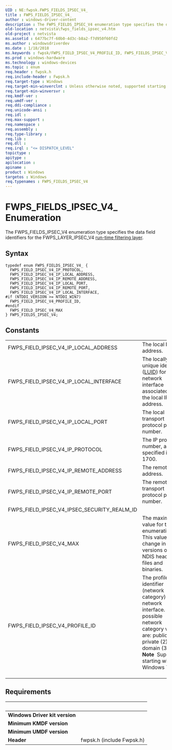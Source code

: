 ```yaml
---
UID : NE:fwpsk.FWPS_FIELDS_IPSEC_V4_
title : FWPS_FIELDS_IPSEC_V4_
author : windows-driver-content
description : The FWPS_FIELDS_IPSEC_V4 enumeration type specifies the data field identifiers for the FWPS_LAYER_IPSEC_V4 run-time filtering layer.
old-location : netvista\fwps_fields_ipsec_v4.htm
old-project : netvista
ms.assetid : 6477bc7f-60b0-4d3c-b8a2-f7d950f60fd2
ms.author : windowsdriverdev
ms.date : 1/18/2018
ms.keywords : fwpsk/FWPS_FIELD_IPSEC_V4_PROFILE_ID, FWPS_FIELDS_IPSEC_V4, FWPS_FIELD_IPSEC_V4_IP_LOCAL_ADDRESS, fwpsk/FWPS_FIELD_IPSEC_V4_IP_LOCAL_INTERFACE, FWPS_FIELD_IPSEC_V4_IP_LOCAL_INTERFACE, fwpsk/FWPS_FIELD_IPSEC_V4_IP_REMOTE_ADDRESS, FWPS_FIELD_IPSEC_V4_IP_REMOTE_PORT, FWPS_FIELD_IPSEC_V4_IP_PROTOCOL, FWPS_FIELDS_IPSEC_V4_, FWPS_FIELD_IPSEC_V4_PROFILE_ID, FWPS_FIELDS_IPSEC_V4 enumeration [Network Drivers Starting with Windows Vista], wfp_ref_5_const_3_data_fields_bb6410d7-ae15-417b-be31-80e11bcf612c.xml, FWPS_FIELD_IPSEC_V4_IP_LOCAL_PORT, netvista.fwps_fields_ipsec_v4, fwpsk/FWPS_FIELD_IPSEC_V4_IP_LOCAL_ADDRESS, FWPS_FIELD_IPSEC_V4_IP_REMOTE_ADDRESS, fwpsk/FWPS_FIELD_IPSEC_V4_IP_LOCAL_PORT, fwpsk/FWPS_FIELDS_IPSEC_V4, fwpsk/FWPS_FIELD_IPSEC_V4_IP_PROTOCOL, fwpsk/FWPS_FIELD_IPSEC_V4_IP_REMOTE_PORT, FWPS_FIELD_IPSEC_V4_MAX, fwpsk/FWPS_FIELD_IPSEC_V4_MAX
ms.prod : windows-hardware
ms.technology : windows-devices
ms.topic : enum
req.header : fwpsk.h
req.include-header : Fwpsk.h
req.target-type : Windows
req.target-min-winverclnt : Unless otherwise noted, supported starting with Windows Vista.
req.target-min-winversvr : 
req.kmdf-ver : 
req.umdf-ver : 
req.ddi-compliance : 
req.unicode-ansi : 
req.idl : 
req.max-support : 
req.namespace : 
req.assembly : 
req.type-library : 
req.lib : 
req.dll : 
req.irql : "<= DISPATCH_LEVEL"
topictype : 
apitype : 
apilocation : 
apiname : 
product : Windows
targetos : Windows
req.typenames : FWPS_FIELDS_IPSEC_V4
---
```


# FWPS_FIELDS_IPSEC_V4_ Enumeration
The FWPS_FIELDS_IPSEC_V4 enumeration type specifies the data field identifiers for the
  FWPS_LAYER_IPSEC_V4 
  <a href="https://msdn.microsoft.com/en-us/library/windows/desktop/aa366492">run-time filtering layer</a>.

## Syntax
````
typedef enum FWPS_FIELDS_IPSEC_V4_ { 
  FWPS_FIELD_IPSEC_V4_IP_PROTOCOL,
  FWPS_FIELD_IPSEC_V4_IP_LOCAL_ADDRESS,
  FWPS_FIELD_IPSEC_V4_IP_REMOTE_ADDRESS,
  FWPS_FIELD_IPSEC_V4_IP_LOCAL_PORT,
  FWPS_FIELD_IPSEC_V4_IP_REMOTE_PORT,
  FWPS_FIELD_IPSEC_V4_IP_LOCAL_INTERFACE,
#if (NTDDI_VERSION >= NTDDI_WIN7)
  FWPS_FIELD_IPSEC_V4_PROFILE_ID,
#endif 
  FWPS_FIELD_IPSEC_V4_MAX
} FWPS_FIELDS_IPSEC_V4;
````

## Constants

<table>

<tr>
<td>FWPS_FIELD_IPSEC_V4_IP_LOCAL_ADDRESS</td>
<td>The local IP address.</td>
</tr>

<tr>
<td>FWPS_FIELD_IPSEC_V4_IP_LOCAL_INTERFACE</td>
<td>The locally unique identifier (<a href="..\igpupvdev\ns-igpupvdev-_luid.md">LUID</a>) for the network interface associated with the
     local IP address.</td>
</tr>

<tr>
<td>FWPS_FIELD_IPSEC_V4_IP_LOCAL_PORT</td>
<td>The local transport protocol port number.</td>
</tr>

<tr>
<td>FWPS_FIELD_IPSEC_V4_IP_PROTOCOL</td>
<td>The IP protocol number, as specified in RFC 1700.</td>
</tr>

<tr>
<td>FWPS_FIELD_IPSEC_V4_IP_REMOTE_ADDRESS</td>
<td>The remote IP address.</td>
</tr>

<tr>
<td>FWPS_FIELD_IPSEC_V4_IP_REMOTE_PORT</td>
<td>The remote transport protocol port number.</td>
</tr>

<tr>
<td>FWPS_FIELD_IPSEC_V4_IPSEC_SECURITY_REALM_ID</td>
<td></td>
</tr>

<tr>
<td>FWPS_FIELD_IPSEC_V4_MAX</td>
<td>The maximum value for this enumeration. This value might change in future versions of the NDIS
     header files and binaries.</td>
</tr>

<tr>
<td>FWPS_FIELD_IPSEC_V4_PROFILE_ID</td>
<td>The profile identifier (network category) of the network interface. The possible network category
     values are: public (1), private (2), or domain (3).
     
<div class="alert"><b>Note</b>  Supported starting with Windows 7.</div><div> </div></td>
</tr>
</table>


## Requirements
| &nbsp; | &nbsp; |
| ---- |:---- |
| **Windows Driver kit version** |  |
| **Minimum KMDF version** |  |
| **Minimum UMDF version** |  |
| **Header** | fwpsk.h (include Fwpsk.h) |